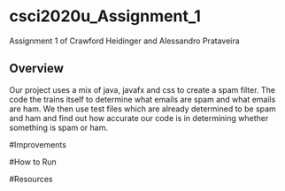 # csci2020u_Assignment_1
Assignment 1 of Crawford Heidinger and Alessandro Prataveira 


Overview
---------------------------------------------------
Our project uses a mix of java, javafx and css to create a
spam filter. The code the trains itself to determine what emails 
are spam and what emails are ham. We then use test files which are 
already determined to be spam and ham and find out how accurate our
code is in determining whether something is spam or ham.

#Improvements


#How to Run


#Resources









